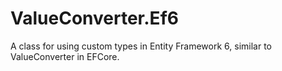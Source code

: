 # ValueConverter.Ef6
A class for using custom types in Entity Framework 6, similar to ValueConverter in EFCore.
